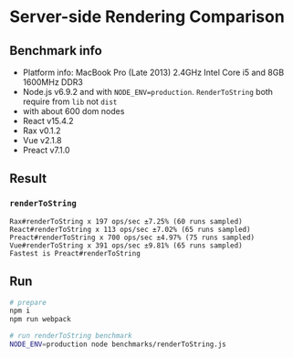 # Server-side Rendering Comparison

## Benchmark info

- Platform info: MacBook Pro (Late 2013) 2.4GHz Intel Core i5 and 8GB 1600MHz DDR3
- Node.js v6.9.2 and with `NODE_ENV=production`. `RenderToString` both require from `lib` not `dist`
- with about 600 dom nodes
- React v15.4.2
- Rax v0.1.2
- Vue v2.1.8 
- Preact v7.1.0

## Result

### `renderToString`

```
Rax#renderToString x 197 ops/sec ±7.25% (60 runs sampled)
React#renderToString x 113 ops/sec ±7.02% (65 runs sampled)
Preact#renderToString x 700 ops/sec ±4.97% (75 runs sampled)
Vue#renderToString x 391 ops/sec ±9.81% (65 runs sampled)
Fastest is Preact#renderToString
```

## Run

```bash
# prepare
npm i
npm run webpack

# run renderToString benchmark
NODE_ENV=production node benchmarks/renderToString.js
```
